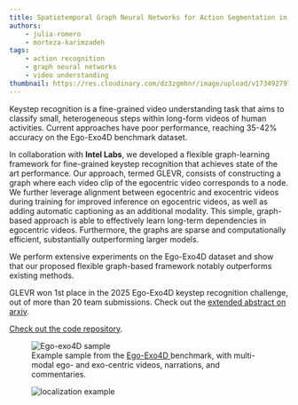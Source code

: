 ```yaml
---
title: Spatiotemporal Graph Neural Networks for Action Segmentation in Multimodal Data
authors: 
    - julia-romero
    - morteza-karimzadeh
tags: 
    - action recognition
    - graph neural networks
    - video understanding
thumbnail: https://res.cloudinary.com/dz3zgmhnr/image/upload/v1734927974/2a12e4dc-2fe6-4002-9c1c-1c8508e49638.png
---
```


Keystep recognition is a fine-grained video understanding task that aims to classify small, heterogeneous steps within long-form videos of human activities. Current approaches have poor performance, reaching 35-42% accuracy on the Ego-Exo4D benchmark dataset.

In collaboration with **Intel Labs**, we developed a flexible graph-learning framework for fine-grained keystep recognition that achieves state of the art performance. Our approach, termed GLEVR, consists of constructing a graph where each video clip of the egocentric video corresponds to a node. We further leverage alignment between egocentric and exocentric videos during training for improved inference on egocentric videos, as well as adding automatic captioning as an additional modality. This simple, graph-based approach is able to effectively learn long-term dependencies in egocentric videos. Furthermore, the graphs are sparse and computationally efficient, substantially outperforming larger models. 

We perform extensive experiments on the Ego-Exo4D dataset and show that our proposed flexible graph-based framework notably outperforms existing methods. 

GLEVR won 1st place in the 2025 Ego-Exo4D keystep recognition challenge, out of more than 20 team submissions. Check out the [extended abstract on arxiv](https://arxiv.org/abs/2506.01102).

[Check out the code repository](https://github.com/geohai/graphs-for-keystep-recognition).


<figure class="project-info-figure">
        <img 
            src="https://res.cloudinary.com/dz3zgmhnr/image/upload/v1734927894/be078a69-976c-4a94-b8c5-31ac48e8da21.png" 
            alt="Ego-exo4D sample"
            class="project-info-image"
        >
        <figcaption class="project-info-caption">
            Example sample from the <a href="https://ego-exo4d-data.org/" target="_blank"> Ego-Exo4D </a> benchmark, with multi-modal ego- and exo-centric videos, narrations, and commentaries. 
        </figcaption>
</figure>

<figure class="project-info-figure">
        <img 
            src="https://res.cloudinary.com/dz3zgmhnr/image/upload/b_rgb:FFFFFF/v1749317991/result-table-1_jvjgo7.png" 
            alt="localization example"
            class="project-info-image"
        >
        <figcaption class="project-info-caption">
        </figcaption>
</figure>
 

